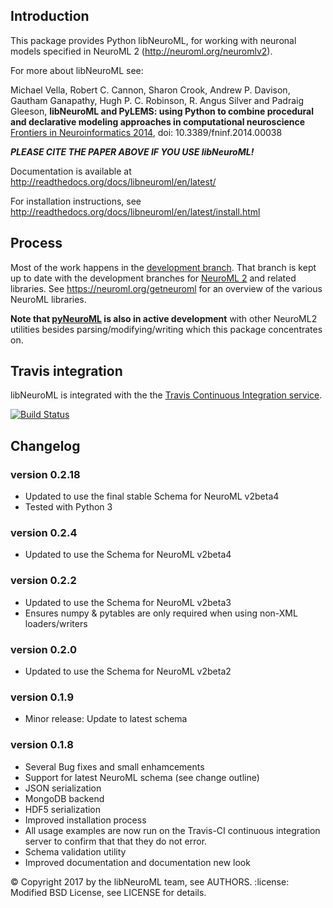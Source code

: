 ## Introduction

This package provides Python libNeuroML, for working with neuronal models specified in NeuroML 2 (http://neuroml.org/neuromlv2).

For more about libNeuroML see:

Michael Vella, Robert C. Cannon, Sharon Crook, Andrew P. Davison, Gautham Ganapathy, Hugh P. C. Robinson, R. Angus Silver and Padraig Gleeson,
**libNeuroML and PyLEMS: using Python to combine procedural and declarative modeling approaches in computational neuroscience**
[Frontiers in Neuroinformatics 2014](http://journal.frontiersin.org/Journal/10.3389/fninf.2014.00038/abstract), doi: 10.3389/fninf.2014.00038

_**PLEASE CITE THE PAPER ABOVE IF YOU USE libNeuroML!**_


Documentation is available at http://readthedocs.org/docs/libneuroml/en/latest/

For installation instructions, see http://readthedocs.org/docs/libneuroml/en/latest/install.html


## Process

Most of the work happens in the [development branch](https://github.com/NeuralEnsemble/libNeuroML/tree/development). That branch is kept up to date with the development branches for [NeuroML 2](https://github.com/NeuroML/NeuroML2/tree/development) and related libraries. See https://neuroml.org/getneuroml for an overview of the various NeuroML libraries.

**Note that [pyNeuroML](https://github.com/NeuroML/pyNeuroML) is also in active development** with other NeuroML2 utilities besides parsing/modifying/writing which this package concentrates on.


## Travis integration

libNeuroML is integrated with the the [Travis Continuous Integration service](http://travis-ci.org/).

[![Build Status](https://api.travis-ci.org/NeuralEnsemble/libNeuroML.png)](https://travis-ci.org/NeuralEnsemble/libNeuroML)

## Changelog

### version 0.2.18
 - Updated to use the final stable Schema for NeuroML v2beta4
 - Tested with Python 3

### version 0.2.4
 - Updated to use the Schema for NeuroML v2beta4

### version 0.2.2
 - Updated to use the Schema for NeuroML v2beta3
 - Ensures numpy & pytables are only required when using non-XML loaders/writers 

### version 0.2.0
 - Updated to use the Schema for NeuroML v2beta2

### version 0.1.9
 - Minor release: Update to latest schema

### version 0.1.8

 - Several Bug fixes and small enhamcements
 - Support for latest NeuroML schema (see change outline)
 - JSON serialization
 - MongoDB backend
 - HDF5 serialization
 - Improved installation process
 - All usage examples are now run on the Travis-CI continuous integration server to confirm that that they do not error.
 - Schema validation utility
 - Improved documentation and documentation new look

:copyright: Copyright 2017 by the libNeuroML team, see AUTHORS.
:license: Modified BSD License, see LICENSE for details.
